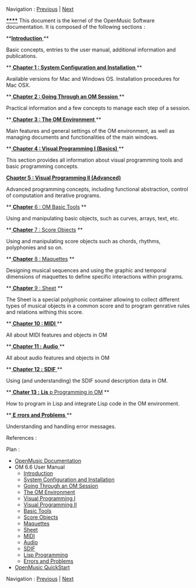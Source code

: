 Navigation : [Previous](OM-Documentation "page
précédente\(OpenMusic Documentation\)") | [Next](00-Sommaire
"Next\(Introduction\)")

[ ](00-Sommaire) **[ ****](00-Sommaire)** This document is the
kernel of the OpenMusic Software documentation. It is composed of the
following sections :

**[**Introduction** ](00-Sommaire) **

Basic concepts, entries to the user manual, additional information and
publications.

 **[ **Chapter 1 : System Configuration and Installation**
](Installation) **

Available versions for Mac and Windows OS. Installation procedures for Mac
OSX.

 **[ **Chapter 2 : Going Through an OM Session** ](Goingthrough) **

Practical information and a few concepts to manage each step of a session.

 **[ **Chapter 3 : The OM Environment** ](Environment) **

Main features and general settings of the OM environment, as well as managing
documents and functionalities of the main windows.

 **[ **Chapter 4 : Visual Programming I (Basics)**
](BasicVisualProgramming) **

This section provides all information about visual programming tools and basic
programming concepts.

[ **Chapter 5 : Visual Programming II
(Advanced)**](AdvancedVisualProgramming)

Advanced programming concepts, including functional abstraction, control of
computation and iterative programs.

 **[ **Chapter** 6 : OM Basic Tools](BasicObjects) **

Using and manipulating basic objects, such as curves, arrays, text, etc.

 **[ **Chapter** 7 : Score Objects](BasicObjects) **

Using and manipulating score objects such as chords, rhythms, polyphonies and
so on.

 **[ **Chapter** 8 : Maquettes](Maquettes) **

Designing musical sequences and using the graphic and temporal dimensions of
maquettes to define specific interactions within programs.

 **[ **Chapter** 9 : Sheet](Sheet) **

The Sheet is a special polyphonic container allowing to collect different
types of musical objects in a common score and to program genrative rules and
relations withing this score.

 **[ **Chapter 10 : MIDI** ](MIDI) **

All about MIDI features and objects in OM

 **[ **Chapter 11 :** **Audio** ](Audio) **

All about audio features and objects in OM

 **[ **Chapter 12 :** **SDIF** ](SDIF) **

Using (and understanding) the SDIF sound description data in OM.

 **[ **Chater 13 :** **Lis** p Programming in OM](Lisp) **

How to program in Lisp and integrate Lisp code in the OM environment.

 **[ **E** **rrors and Problems** ](errors) **

Understanding and handling error messages.

References :

Plan :

  * [OpenMusic Documentation](OM-Documentation)
  * OM 6.6 User Manual
    * [Introduction](00-Sommaire)
    * [System Configuration and Installation](Installation)
    * [Going Through an OM Session](Goingthrough)
    * [The OM Environment](Environment)
    * [Visual Programming I](BasicVisualProgramming)
    * [Visual Programming II](AdvancedVisualProgramming)
    * [Basic Tools](BasicObjects)
    * [Score Objects](ScoreObjects)
    * [Maquettes](Maquettes)
    * [Sheet](Sheet)
    * [MIDI](MIDI)
    * [Audio](Audio)
    * [SDIF](SDIF)
    * [Lisp Programming](Lisp)
    * [Errors and Problems](errors)
  * [OpenMusic QuickStart](QuickStart-Chapters)

Navigation : [Previous](OM-Documentation "page
précédente\(OpenMusic Documentation\)") | [Next](00-Sommaire
"Next\(Introduction\)")

